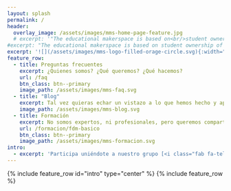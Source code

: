 ```yaml
---
layout: splash
permalink: /
header:
  overlay_image: /assets/images/mms-home-page-feature.jpg
  # excerpt: '"The educational makerspace is based on<br/>student ownership of their learning"<br/><br/>-Laura Fleming'
#excerpt: "The educational makerspace is based on student ownership of their learning<br/><br/>--Laura Fleming"
excerpt: '![](/assets/images/mms-logo-filled-orage-circle.svg){:width="210" .align-left}<br/>"The educational makerspace is based on student ownership of their learning."<br/><br/>--Laura Fleming'
feature_row:
  - title: Preguntas frecuentes
    excerpt: ¿Quienes somos? ¿Qué queremos? ¿Qué hacemos?
    url: /faq
    btn_class: btn--primary
    image_path: /assets/images/mms-faq.svg
  - title: "Blog"
    excerpt: Tal vez quieras echar un vistazo a lo que hemos hecho y aprendido hasta ahora.
    image_path: /assets/images/mms-blog.svg
  - title: Formación
    excerpt: No somos expertos, ni profesionales, pero queremos compartir lo que sabemos.
    url: /formacion/fdm-basico
    btn_class: btn--primary
    image_path: /assets/images/mms-formacion.svg
intro:
  - excerpt: 'Participa uniéndote a nuestro grupo [<i class="fab fa-telegram"></i> Malaga MakerSpace](https://t.me/makerspacemalaga){: .btn .btn--twitter}' 
---
```


{% include feature_row id="intro" type="center" %}
{% include feature_row %}
